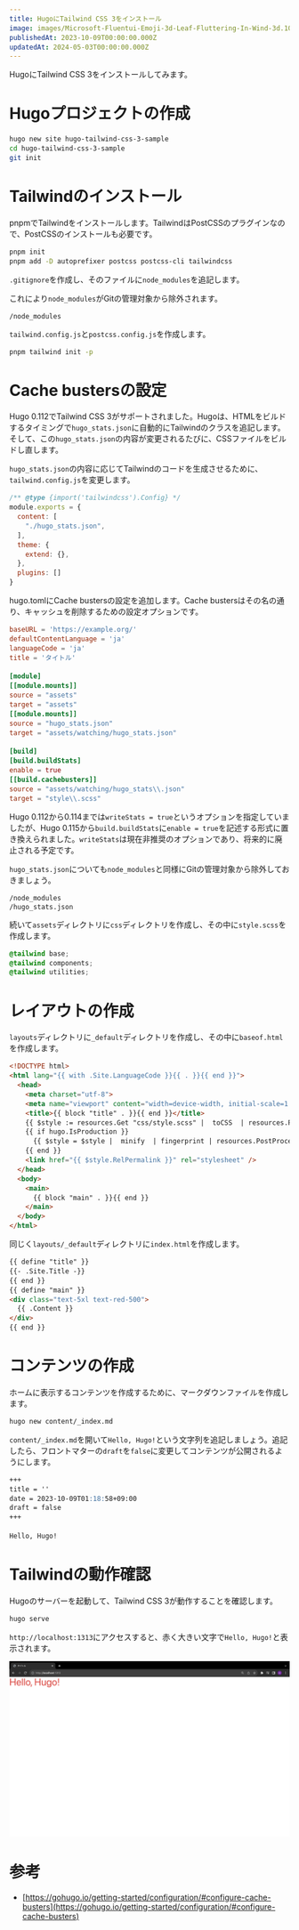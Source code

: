 ```yaml
---
title: HugoにTailwind CSS 3をインストール
image: images/Microsoft-Fluentui-Emoji-3d-Leaf-Fluttering-In-Wind-3d.1024.png
publishedAt: 2023-10-09T00:00:00.000Z
updatedAt: 2024-05-03T00:00:00.000Z
---
```

HugoにTailwind CSS 3をインストールしてみます。

# Hugoプロジェクトの作成

```bash
hugo new site hugo-tailwind-css-3-sample
cd hugo-tailwind-css-3-sample
git init
```

# Tailwindのインストール

pnpmでTailwindをインストールします。TailwindはPostCSSのプラグインなので、PostCSSのインストールも必要です。

```bash
pnpm init
pnpm add -D autoprefixer postcss postcss-cli tailwindcss
```

`.gitignore`を作成し、そのファイルに`node_modules`を追記します。

これにより`node_modules`がGitの管理対象から除外されます。

```
/node_modules
```

`tailwind.config.js`と`postcss.config.js`を作成します。

```bash
pnpm tailwind init -p
```

# Cache bustersの設定

Hugo 0.112でTailwind CSS 3がサポートされました。Hugoは、HTMLをビルドするタイミングで`hugo_stats.json`に自動的にTailwindのクラスを追記します。そして、この`hugo_stats.json`の内容が変更されるたびに、CSSファイルをビルドし直します。

`hugo_stats.json`の内容に応じてTailwindのコードを生成させるために、`tailwind.config.js`を変更します。

```javascript
/** @type {import('tailwindcss').Config} */
module.exports = {
  content: [
    "./hugo_stats.json",
  ],
  theme: {
    extend: {},
  },
  plugins: []
}
```

hugo.tomlにCache bustersの設定を追加します。Cache bustersはその名の通り、キャッシュを削除するための設定オプションです。

```toml
baseURL = 'https://example.org/'
defaultContentLanguage = 'ja'
languageCode = 'ja'
title = 'タイトル'

[module]
[[module.mounts]]
source = "assets"
target = "assets"
[[module.mounts]]
source = "hugo_stats.json"
target = "assets/watching/hugo_stats.json"

[build]
[build.buildStats]
enable = true
[[build.cachebusters]]
source = "assets/watching/hugo_stats\\.json"
target = "style\\.scss"
```

Hugo 0.112から0.114までは`writeStats = true`というオプションを指定していましたが、Hugo 0.115から`build.buildStats`に`enable = true`を記述する形式に置き換えられました。`writeStats`は現在非推奨のオプションであり、将来的に廃止される予定です。

`hugo_stats.json`についても`node_modules`と同様にGitの管理対象から除外しておきましょう。

```
/node_modules
/hugo_stats.json
```

続いて`assets`ディレクトリに`css`ディレクトリを作成し、その中に`style.scss`を作成します。

```scss
@tailwind base;
@tailwind components;
@tailwind utilities;
```

# レイアウトの作成

`layouts`ディレクトリに`_default`ディレクトリを作成し、その中に`baseof.html`を作成します。

```html
<!DOCTYPE html>
<html lang="{{ with .Site.LanguageCode }}{{ . }}{{ end }}">
  <head>
    <meta charset="utf-8">
    <meta name="viewport" content="width=device-width, initial-scale=1.0">
    <title>{{ block "title" . }}{{ end }}</title>
    {{ $style := resources.Get "css/style.scss" |  toCSS  | resources.PostCSS }}
    {{ if hugo.IsProduction }}
      {{ $style = $style |  minify  | fingerprint | resources.PostProcess }}
    {{ end }}
    <link href="{{ $style.RelPermalink }}" rel="stylesheet" />
  </head>
  <body>
    <main>
      {{ block "main" . }}{{ end }}
    </main>
  </body>
</html>
```

同じく`layouts/_default`ディレクトリに`index.html`を作成します。

```html
{{ define "title" }}
{{- .Site.Title -}}
{{ end }}
{{ define "main" }}
<div class="text-5xl text-red-500">
  {{ .Content }}
</div>
{{ end }}
```

# コンテンツの作成

ホームに表示するコンテンツを作成するために、マークダウンファイルを作成します。

```bash
hugo new content/_index.md
```

`content/_index.md`を開いて`Hello, Hugo!`という文字列を追記しましょう。追記したら、フロントマターの`draft`を`false`に変更してコンテンツが公開されるようにします。

```markdown
+++
title = ''
date = 2023-10-09T01:18:58+09:00
draft = false
+++

Hello, Hugo!
```

# Tailwindの動作確認

Hugoのサーバーを起動して、Tailwind CSS 3が動作することを確認します。

```bash
hugo serve
```

`http://localhost:1313`にアクセスすると、赤く大きい文字で`Hello, Hugo!`と表示されます。

![](images/2023-10-09_201.31.07.png)

# 参考

-   [https://gohugo.io/getting-started/configuration/#configure-cache-busters](https://gohugo.io/getting-started/configuration/#configure-cache-busters)